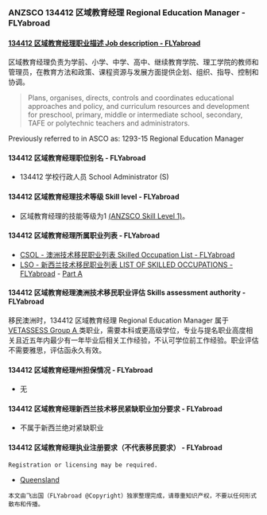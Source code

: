 ### ANZSCO 134412 区域教育经理 Regional Education Manager - FLYabroad ###

####  [134412 区域教育经理职业描述 Job description - FLYabroad](http://www.flyabroadvisa.com/anzsco/1344.html#134412)

区域教育经理负责为学前、小学、中学、高中、继续教育学院、理工学院的教师和管理员，在教育方法和政策、课程资源与发展方面提供企划、组织、指导、控制和协调。

> Plans, organises, directs, controls and coordinates educational approaches and policy, and curriculum resources and development for preschool, primary, middle or intermediate school, secondary, TAFE or polytechnic teachers and administrators.

Previously referred to in ASCO as:
1293-15 Regional Education Manager

#### 134412 区域教育经理职位别名 - FLYabroad
 
- 134412	 学校行政人员 School Administrator (S)

#### 134412 区域教育经理技术等级 Skill level - FLYabroad

- 区域教育经理的技能等级为1 [(ANZSCO Skill Level 1)](http://www.flyabroadvisa.com/anzsco/)。

#### 134412 区域教育经理所属职业列表 - FLYabroad

- [CSOL - 澳洲技术移民职业列表 Skilled Occupation List - FLYabroad](http://www.flyabroadvisa.com/sol/)
- [LSO - 新西兰技术移民职业列表 LIST OF SKILLED OCCUPATIONS - FLYabroad](http://nz.flyabroadvisa.com/lso/) - [Part A](parta)

#### 134412 区域教育经理澳洲技术移民职业评估 Skills assessment authority - FLYabroad

移民澳洲时，134412 区域教育经理 Regional Education Manager  属于 [VETASSESS Group A ](http://www.flyabroadvisa.com/ass/vetassess.html)类职业，需要本科或更高级学位，专业与提名职业高度相关且近五年内最少有一年毕业后相关工作经验，不认可学位前工作经验。职业评估不需要雅思，评估函永久有效。

#### 134412 区域教育经理州担保情况 - FLYabroad

- 无

#### 134412 区域教育经理新西兰技术移民紧缺职业加分要求 - FLYabroad

- 不属于新西兰绝对紧缺职业

#### 134412 区域教育经理执业注册要求（不代表移民要求） - FLYabroad

    Registration or licensing may be required.

- [Queensland  ](http://www.qct.edu.au/)

`本文由飞出国（FLYabroad @Copyright）独家整理完成，请尊重知识产权，不要以任何形式散布和传播。`